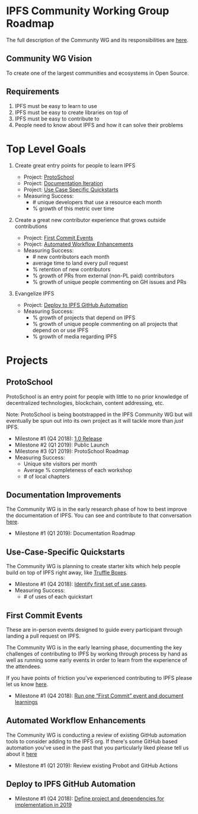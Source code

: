 # IPFS Community Working Group Roadmap

The full description of the Community WG and its responsibilities are
[here](https://github.com/mikeal/team-mgmt/blob/master/TEAM_STRUCTURES.md#community).

## Community WG Vision

To create one of the largest communities and ecosystems in Open Source.

## Requirements

1. IPFS must be easy to learn to use
2. IPFS must be easy to create libraries on top of
3. IPFS must be easy to contribute to
4. People need to know about IPFS and how it can solve their problems

# Top Level Goals

1. Create great entry points for people to learn IPFS
   * Project: [ProtoSchool](#ProtoSchool)
   * Project: [Documentation Iteration](#Documentation-Iteration)
   * Project: [Use Case Specific Quickstarts](#Use-Case-Specific-Quickstarts)
   * Measuring Success:
     * \# unique developers that use a resource each month
     * % growth of this metric over time

2. Create a great new contributor experience that grows outside contributions
   * Project: [First Commit Events](#First-Commit-Events)
   * Project: [Automated Workflow Enhancements](#Automated-Workflow-Enhancements)
   * Measuring Success:
     * \# new contributors each month
     * average time to land every pull request
     * % retention of new contributors
     * % growth of PRs from external (non-PL paid) contributors
     * % growth of unique people commenting on GH issues and PRs

3. Evangelize IPFS
   * Project: [Deploy to IPFS GitHub Automation](#Deploy-to-IPFS-GitHub-Automation)
   * Measuring Success:
     * % growth of projects that depend on IPFS
     * % growth of unique people commenting on all projects that depend on or use IPFS
     * % growth of media regarding IPFS

# Projects

## ProtoSchool

ProtoSchool is an entry point for people with little to no prior knowledge of decentralized technologies,
blockchain, content addressing, etc.

Note: ProtoSchool is being bootstrapped in the IPFS Community WG but will eventually be spun out into
its own project as it will tackle more than *just* IPFS.

* Milestone #1 (Q4 2018): [1.0 Release](https://github.com/ipfs-shipyard/proto.school/milestone/1)
* Milestone #2 (Q1 2019): Public Launch
* Milestone #3 (Q1 2019): ProtoSchool Roadmap
* Measuring Success:
  * Unique site visitors per month
  * Average % completeness of each workshop
  * \# of local chapters

## Documentation Improvements

The Community WG is in the early research phase of how to best improve the documentation of IPFS.
You can see and contribute to that conversation [here](https://github.com/ipfs/community/issues/367).

* Milestone #1 (Q1 2019): Documentation Roadmap

## Use-Case-Specific Quickstarts

The Community WG is planning to create starter kits which help people build on top of IPFS right away,
like [Truffle Boxes](https://truffleframework.com/boxes).

* Milestone #1 (Q4 2018): [Identify first set of use cases](https://github.com/ipfs/community/issues/368).
* Measuring Success:
  * \# of uses of each quickstart

## First Commit Events

These are in-person events designed to guide every participant through landing a pull request on IPFS.

The Community WG is in the early learning phase, documenting the key challenges of contributing to IPFS
by working through process by hand as well as running some early events in order to learn from the
experience of the attendees.

If you have points of friction you've experienced contributing to IPFS please let us know
[here](https://github.com/ipfs/community/issues/369).

* Milestone #1 (Q4 2018): [Run one “First Commit” event and document learnings](https://github.com/protocol/event-management/issues/132)

## Automated Workflow Enhancements

The Community WG is conducting a review of existing GitHub automation tools to consider
adding to the IPFS org. If there's some GitHub based automation you've used in the past
that you particularly liked please tell us about it [here](https://github.com/ipfs/community/issues/370)

* Milestone #1 (Q1 2019): Review existing Probot and GitHub Actions

## Deploy to IPFS GitHub Automation

* Milestone #1 (Q4 2018): [Define project and dependencies for implementation in 2019](https://github.com/ipfs/community/issues/371)
